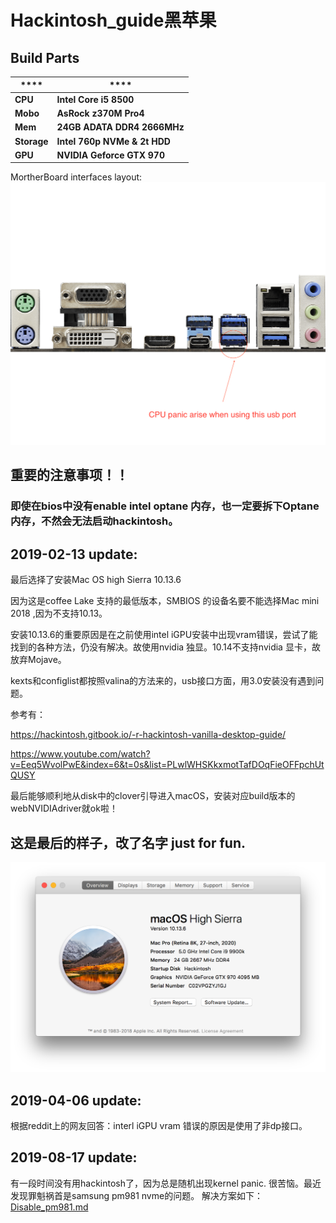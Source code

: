 # Hackintosh_guide黑苹果





## Build Parts

| ****     | ****      |
| ----------  | --------------------------- |
| **CPU**     | **Intel Core i5 8500**      |
| **Mobo**    | **AsRock z370M Pro4**       |
| **Mem**     | **24GB ADATA DDR4 2666MHz** |
| **Storage** | **Intel 760p NVMe & 2t HDD**|
| **GPU**     | **NVIDIA Geforce GTX 970**  |

MortherBoard interfaces layout:
![z370m pro4](https://github.com/ljllili23/Hackintosh/blob/master/Z370M%20Pro4(L5).png)

## 重要的注意事项！！
### 即使在bios中没有enable intel optane 内存，也一定要拆下Optane内存，不然会无法启动hackintosh。

## 2019-02-13 update:



最后选择了安装Mac OS high Sierra 10.13.6

因为这是coffee Lake 支持的最低版本，SMBIOS 的设备名要不能选择Mac mini 2018 ,因为不支持10.13。



安装10.13.6的重要原因是在之前使用intel iGPU安装中出现vram错误，尝试了能找到的各种方法，仍没有解决。故使用nvidia 独显。10.14不支持nvidia 显卡，故放弃Mojave。





kexts和configlist都按照valina的方法来的，usb接口方面，用3.0安装没有遇到问题。

参考有：

<https://hackintosh.gitbook.io/-r-hackintosh-vanilla-desktop-guide/>



<https://www.youtube.com/watch?v=Eeq5WvolPwE&index=6&t=0s&list=PLwlWHSKkxmotTafDOqFieOFFpchUtQUSY>

最后能够顺利地从disk中的clover引导进入macOS，安装对应build版本的webNVIDIAdriver就ok啦！

## 这是最后的样子，改了名字 just for fun.

![Screen Shot 2019-02-13 at 17.09.24](https://github.com/ljllili23/Hackintosh/blob/master/Screen%20Shot%202019-02-13%20at%2017.09.24.png)

## 2019-04-06 update:
根据reddit上的网友回答：interl iGPU vram 错误的原因是使用了非dp接口。

## 2019-08-17 update:
有一段时间没有用hackintosh了，因为总是随机出现kernel panic. 很苦恼。最近发现罪魁祸首是samsung pm981 nvme的问题。
解决方案如下：[Disable_pm981.md](https://github.com/ljllili23/Hackintosh/blob/master/Disable_pm981.md)
